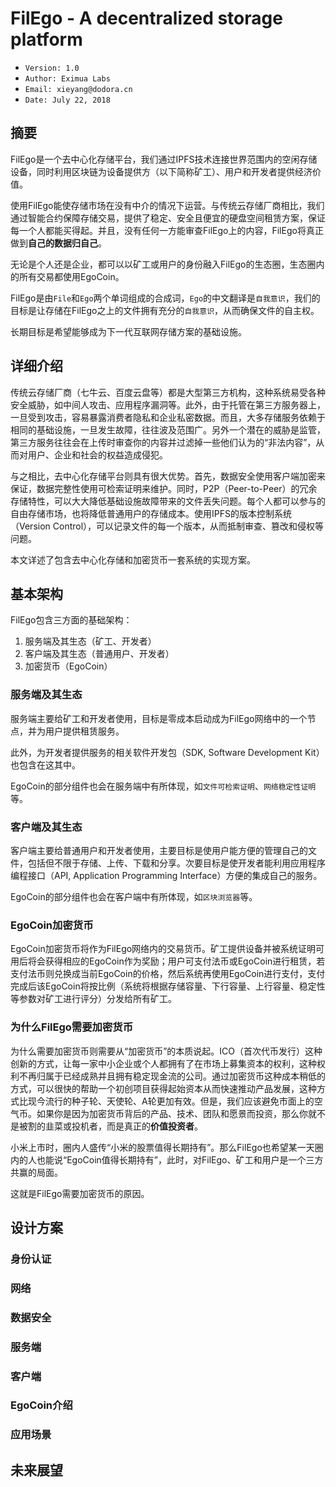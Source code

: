 # FilEgo - A decentralized storage platform

* ``Version: 1.0``
* ``Author: Eximua Labs``
* ``Email: xieyang@dodora.cn``
* ``Date: July 22, 2018``

## 摘要

FilEgo是一个去中心化存储平台，我们通过IPFS技术连接世界范围内的空闲存储设备，同时利用区块链为设备提供方（以下简称矿工）、用户和开发者提供经济价值。

使用FilEgo能使存储市场在没有中介的情况下运营。与传统云存储厂商相比，我们通过智能合约保障存储交易，提供了稳定、安全且便宜的硬盘空间租赁方案，保证每一个人都能买得起。并且，没有任何一方能审查FilEgo上的内容，FilEgo将真正做到**自己的数据归自己**。

无论是个人还是企业，都可以以矿工或用户的身份融入FilEgo的生态圈，生态圈内的所有交易都使用EgoCoin。

FilEgo是由``File``和``Ego``两个单词组成的合成词，``Ego``的中文翻译是``自我意识``，我们的目标是让存储在FilEgo之上的文件拥有充分的``自我意识``，从而确保文件的自主权。

长期目标是希望能够成为下一代互联网存储方案的基础设施。

## 详细介绍

传统云存储厂商（七牛云、百度云盘等）都是大型第三方机构，这种系统易受各种安全威胁，如中间人攻击、应用程序漏洞等。此外，由于托管在第三方服务器上，一旦受到攻击，容易暴露消费者隐私和企业私密数据。而且，大多存储服务依赖于相同的基础设施，一旦发生故障，往往波及范围广。另外一个潜在的威胁是监管，第三方服务往往会在上传时审查你的内容并过滤掉一些他们认为的“非法内容”，从而对用户、企业和社会的权益造成侵犯。

与之相比，去中心化存储平台则具有很大优势。首先，数据安全使用客户端加密来保证，数据完整性使用可检索证明来维护。同时，P2P（Peer-to-Peer）的冗余存储特性，可以大大降低基础设施故障带来的文件丢失问题。每个人都可以参与的自由存储市场，也将降低普通用户的存储成本。使用IPFS的版本控制系统（Version Control），可以记录文件的每一个版本，从而抵制审查、篡改和侵权等问题。

本文详述了包含去中心化存储和加密货币一套系统的实现方案。

## 基本架构

FilEgo包含三方面的基础架构：

1. 服务端及其生态（矿工、开发者）
2. 客户端及其生态（普通用户、开发者）
3. 加密货币（EgoCoin）

### 服务端及其生态

服务端主要给矿工和开发者使用，目标是零成本启动成为FilEgo网络中的一个节点，并为用户提供租赁服务。

此外，为开发者提供服务的相关软件开发包（SDK, Software Development Kit）也包含在这其中。

EgoCoin的部分组件也会在服务端中有所体现，如``文件可检索证明``、``网络稳定性证明``等。

### 客户端及其生态

客户端主要给普通用户和开发者使用，主要目标是使用户能方便的管理自己的文件，包括但不限于存储、上传、下载和分享。次要目标是使开发者能利用应用程序编程接口（API, Application Programming Interface）方便的集成自己的服务。

EgoCoin的部分组件也会在客户端中有所体现，如``区块浏览器``等。

### EgoCoin加密货币

EgoCoin加密货币将作为FilEgo网络内的交易货币。矿工提供设备并被系统证明可用后将会获得相应的EgoCoin作为奖励；用户可支付法币或EgoCoin进行租赁，若支付法币则兑换成当前EgoCoin的价格，然后系统再使用EgoCoin进行支付，支付完成后该EgoCoin将按比例（系统将根据存储容量、下行容量、上行容量、稳定性等参数对矿工进行评分）分发给所有矿工。

### 为什么FilEgo需要加密货币

为什么需要加密货币则需要从“加密货币”的本质说起。ICO（首次代币发行）这种创新的方式，让每一家中小企业或个人都拥有了在市场上募集资本的权利，这种权利不再归属于已经成熟并且拥有稳定现金流的公司。通过加密货币这种成本稍低的方式，可以很快的帮助一个初创项目获得起始资本从而快速推动产品发展，这种方式比现今流行的种子轮、天使轮、A轮更加有效。但是，我们应该避免市面上的空气币。如果你是因为加密货币背后的产品、技术、团队和愿景而投资，那么你就不是被割的韭菜或投机者，而是真正的**价值投资者**。

小米上市时，圈内人盛传“小米的股票值得长期持有”。那么FilEgo也希望某一天圈内的人也能说“EgoCoin值得长期持有”，此时，对FilEgo、矿工和用户是一个三方共赢的局面。

这就是FilEgo需要加密货币的原因。

## 设计方案

### 身份认证

### 网络

### 数据安全

### 服务端

### 客户端

### EgoCoin介绍

### 应用场景

## 未来展望

